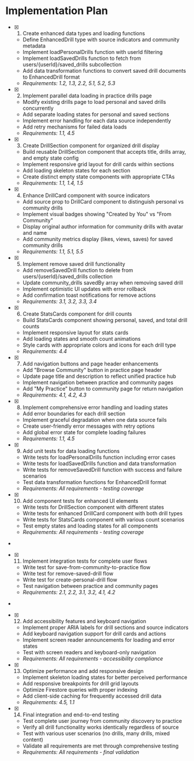 # Implementation Plan

- [x] 1. Create enhanced data types and loading functions





  - Define EnhancedDrill type with source indicators and community metadata
  - Implement loadPersonalDrills function with userId filtering
  - Implement loadSavedDrills function to fetch from users/{userId}/saved_drills subcollection
  - Add data transformation functions to convert saved drill documents to EnhancedDrill format
  - _Requirements: 1.2, 1.3, 2.2, 5.1, 5.2, 5.3_

- [x] 2. Implement parallel data loading in practice drills page





  - Modify existing drills page to load personal and saved drills concurrently
  - Add separate loading states for personal and saved sections
  - Implement error handling for each data source independently
  - Add retry mechanisms for failed data loads
  - _Requirements: 1.1, 4.5_

- [x] 3. Create DrillSection component for organized drill display





  - Build reusable DrillSection component that accepts title, drills array, and empty state config
  - Implement responsive grid layout for drill cards within sections
  - Add loading skeleton states for each section
  - Create distinct empty state components with appropriate CTAs
  - _Requirements: 1.1, 1.4, 1.5_

- [x] 4. Enhance DrillCard component with source indicators





  - Add source prop to DrillCard component to distinguish personal vs community drills
  - Implement visual badges showing "Created by You" vs "From Community"
  - Display original author information for community drills with avatar and name
  - Add community metrics display (likes, views, saves) for saved community drills
  - _Requirements: 1.1, 5.1, 5.5_

- [x] 5. Implement remove saved drill functionality





  - Add removeSavedDrill function to delete from users/{userId}/saved_drills collection
  - Update community_drills savedBy array when removing saved drill
  - Implement optimistic UI updates with error rollback
  - Add confirmation toast notifications for remove actions
  - _Requirements: 3.1, 3.2, 3.3, 3.4_


- [x] 6. Create StatsCards component for drill counts




  - Build StatsCards component showing personal, saved, and total drill counts
  - Implement responsive layout for stats cards
  - Add loading states and smooth count animations
  - Style cards with appropriate colors and icons for each drill type
  - _Requirements: 4.4_


- [x] 7. Add navigation buttons and page header enhancements




  - Add "Browse Community" button in practice page header
  - Update page title and description to reflect unified practice hub
  - Implement navigation between practice and community pages
  - Add "My Practice" button to community page for return navigation
  - _Requirements: 4.1, 4.2, 4.3_


- [x] 8. Implement comprehensive error handling and loading states




  - Add error boundaries for each drill section
  - Implement graceful degradation when one data source fails
  - Create user-friendly error messages with retry options
  - Add global error state for complete loading failures
  - _Requirements: 1.1, 4.5_



- [x] 9. Add unit tests for data loading functions




  - Write tests for loadPersonalDrills function including error cases
  - Write tests for loadSavedDrills function and data transformation
  - Write tests for removeSavedDrill function with success and failure scenarios
  - Test data transformation functions for EnhancedDrill format
  - _Requirements: All requirements - testing coverage_

- [x] 10. Add component tests for enhanced UI elements






  - Write tests for DrillSection component with different states
  - Write tests for enhanced DrillCard component with both drill types
  - Write tests for StatsCards component with various count scenarios
  - Test empty states and loading states for all components
  - _Requirements: All requirements - testing coverage_
-





- [x] 11. Implement integration tests for complete user flows




  - Write test for save-from-community-to-practice flow
  - Write test for remove-saved-drill flow
  - Write test for create-personal-drill flow
  - Test navigation between practice and community pages
  - _Requirements: 2.1, 2.2, 3.1, 3.2, 4.1, 4.2_

-

- [x] 12. Add accessibility features and keyboard navigation






  - Implement proper ARIA labels for drill sections and source indicators
  - Add keyboard navigation support for drill cards and actions
  - Implement screen reader announcements for loading and error states
  - Test with screen readers and keyboard-only navigation
  - _Requirements: All requirements - accessibility compliance_


- [x] 13. Optimize performance and add responsive design



  - Implement skeleton loading states for better perceived performance
  - Add responsive breakpoints for drill grid layouts
  - Optimize Firestore queries with proper indexing
  - Add client-side caching for frequently accessed drill data
  - _Requirements: 4.5, 1.1_

- [x] 14. Final integration and end-to-end testing




  - Test complete user journey from community discovery to practice
  - Verify all drill functionality works identically regardless of source
  - Test with various user scenarios (no drills, many drills, mixed content)
  - Validate all requirements are met through comprehensive testing
  - _Requirements: All requirements - final validation_
